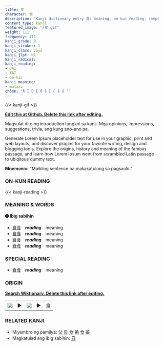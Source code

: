 ```yaml
---
title: 食
character: 食
description: "Kanji dictionary entry 食: meaning, on-kun reading, compounds, origin, related kanji"
content_type: kanji
featured_image: "/食.gif"
weight: 111
frequency: 111
kanji_grade: 9
kanji_strokes: 1
kanji_class: Jōyō
kanji_jlpt: N1
kanji_radical: 
kanji_reading: 
- DAI
- TAI
- oo-kii
kanji_meaning:
- malaki
chōon: "Ā Ī Ū Ē Ō ā ī ū ē ō ’"
---
```

[//]: # (Don't edit the line below. Kanji animated GIF code is automatically generated.)
{{< kanji-gif >}}

[//]: # (Edit below this line.)

**[Edit this at Github. Delete this link after editing.](https://github.com/tim0g/tim/tree/main/content/kanji/食/index.md)**

Magsulat dito ng introduction tungkol sa kanji. Mga opinions, impressions, suggestions, trivia, ang kung ano-ano pa.

Generate Lorem Ipsum placeholder text for use in your graphic, print and web layouts, and discover plugins for your favorite writing, design and blogging tools. Explore the origins, history and meaning of the famous passage, and learn how Lorem Ipsum went from scrambled Latin passage to ubiqitous dummy text.
 
**Mnemonic:** "Maikling sentence na makakatulong sa pagsaulo."

### ON-KUN READING

[//]: # (Don't edit the line below. ON-KUN READING code is automatically generated.)
{{< kanji-reading >}}

### MEANING & WORDS

#### ➊ **Ibig sabihin**
  - [食](../食)[食](../食)　***reading***　meaning
  - [食](../食)[食](../食)　***reading***　meaning
  - [食](../食)[食](../食)　***reading***　meaning
  - [食](../食)[食](../食)　***reading***　meaning

### SPECIAL READING
  - [食](../食)[食](../食)　***reading***　meaning

### ORIGIN

**[Search Wiktionary. Delete this link after editing.](https://wiktionary.org/wiki/食)**
<table class="kanji-table"><tr><td>
<img src="60px-食-bronze.svg.png">
</td><td>▶</td><td>
<img src="60px-食-oracle.svg.png">
</td><td>▶</td>
<td class="kanji-origin">食</td>
</tr></table>

### RELATED KANJI
- Miyembro ng pamilya: [父](../父) [母](../母) [食](../食) [弟](../弟) [食](../食) [娘](../娘)
- Magkatulad ang ibig sabihin: [日](../日)

